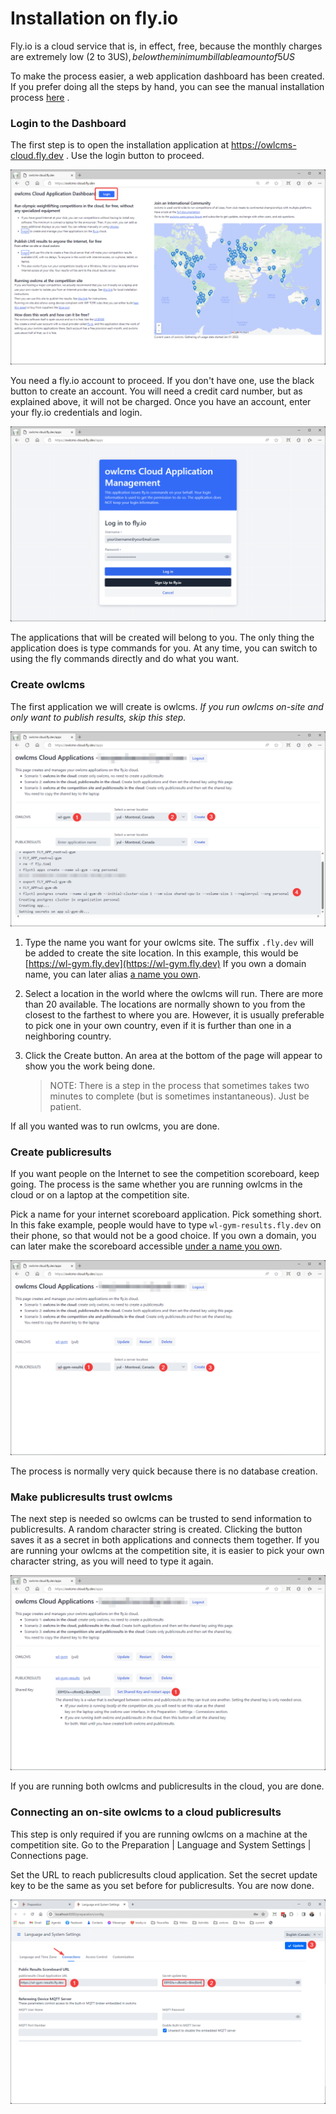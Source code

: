 # Installation on fly.io

Fly.io is a cloud service that is, in effect, free, because the monthly charges are extremely low (2 to 3US$), below the minimum billable amount of 5 US$

To make the process easier, a web application dashboard has been created.  If you prefer doing all the steps by hand, you can see the manual installation process [here](Fly_Manual) .

### Login to the Dashboard

The first step is to open the installation application at  https://owlcms-cloud.fly.dev . Use the login button to proceed.

![10Home](nimg/1220FlyCloud/10Home.png)

You need a fly.io account to proceed.  If you don't have one, use the black button to create an account. You will need a credit card number, but as explained above, it will not be charged.  Once you have an account, enter your fly.io credentials and login.

![20Login](nimg/1220FlyCloud/20Login.png)

The applications that will be created will belong to you.  The only thing the application does is type commands for you.  At any time, you can switch to using the fly commands directly and do what you want.

### Create owlcms

The first application we will create is owlcms.  *If you run owlcms on-site and only want to publish results, skip this step.*

![30owlcms](nimg/1220FlyCloud/30owlcms.png)

1. Type the name you want for your owlcms site.  The suffix `.fly.dev` will be added to create the site location. In this example, this would be [https://wl-gym.fly.dev](https://wl-gym.fly.dev)   If you own a domain name, you can later alias [a name you own](https://fly.io/docs/apps/custom-domain/).

2. Select a location in the world where the owlcms will run.  There are more than 20 available.  The locations are normally shown to you from the closest to the farthest to where you are.  However, it is usually preferable to pick one in your own country, even if it is further than one in a neighboring country.

3. Click the Create button.   An area at the bottom of the page will appear to show you the work being done.

   > NOTE: There is a step in the process that sometimes takes two minutes to complete (but is sometimes instantaneous).  Just be patient.

If all you wanted was to run owlcms, you are done.

### Create publicresults

If you want people on the Internet to see the competition scoreboard, keep going.  The process is the same whether you are running owlcms in the cloud or on a laptop at the competition site.

Pick a name for your internet scoreboard application.  Pick something short. In this fake example, people would have to type `wl-gym-results.fly.dev` on their phone, so that would not be a good choice.     If you own a domain, you can later make the scoreboard accessible [under a name you own](https://fly.io/docs/apps/custom-domain/).

![40PublicResults](nimg/1220FlyCloud/40PublicResults.png)

The process is normally very quick because there is no database creation.

### Make publicresults trust owlcms

The next step is needed so owlcms can be trusted to send information to publicresults.  A random character string is created.  Clicking the button saves it as a secret in both applications and connects them together.  If you are running your owlcms at the competition site, it is easier to pick your own character string, as you will need to type it again.

![50SharedKey](nimg/1220FlyCloud/50SharedKey.png)

If you are running both owlcms and publicresults in the cloud, you are done.

### Connecting an on-site owlcms to a cloud publicresults

This step is only required if you are running owlcms on a machine at the competition site.  Go to the Preparation | Language and System Settings | Connections page.  

Set the URL to reach publicresults cloud application.  Set the secret update key to be the same as you set before for publicresults.  You are now done.

![60SetOnSite](nimg/1220FlyCloud/60SetOnSite.png)
